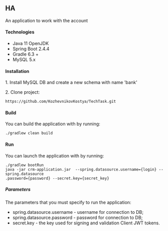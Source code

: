 ## HA
An application to work with the account

#### Technologies
+ Java 11 OpenJDK
+ Spring Boot 2.4.4
+ Gradle 6.3 + 
+ MySQL 5.x

#### Installation
1\. Install MySQL DB and create a new schema with name 'bank'

2\. Clone project:
```
https://github.com/KozhevnikovKostya/TechTask.git
```
#### Build
You can build the application with by running:
```
./gradlew clean build
```

#### Run
You can launch the application with by running:
```
./gradlew bootRun
java -jar crm-application.jar  --spring.datasource.username={login} --spring.datasource
.password={password} --secret.key={secret_key}
```

##### Parameters
The parameters that you must specify to run the application:
+ spring.datasource.username - username for connection to DB;
+ spring.datasource.password - password for connection to DB;
+ secret.key - the key used for signing and validation Client JWT tokens.